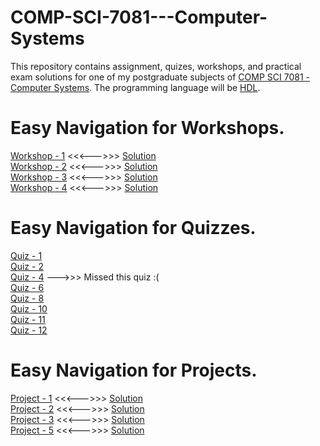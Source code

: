 # COMP-SCI-7081---Computer-Systems  
This repository contains assignment, quizes, workshops, and practical exam solutions for one of my postgraduate subjects of [COMP SCI 7081 - Computer Systems](https://www.adelaide.edu.au/course-outlines/102691/1/sem-2/). The programming language will be [HDL](https://en.wikipedia.org/wiki/Hardware_description_language).  

# Easy Navigation for Workshops.  
[Workshop - 1](https://github.com/Vanditg/COMP-SCI-7081---Computer-Systems/tree/master/Workshop/Workshop%20-%201/problem) <<<--->>> [Solution](https://github.com/Vanditg/COMP-SCI-7081---Computer-Systems/tree/master/Workshop/Workshop%20-%201)  
[Workshop - 2](https://github.com/Vanditg/COMP-SCI-7081---Computer-Systems/tree/master/Workshop/Workshop%20-%202/Problem) <<<--->>> [Solution](https://github.com/Vanditg/COMP-SCI-7081---Computer-Systems/tree/master/Workshop/Workshop%20-%202)    
[Workshop - 3](https://github.com/Vanditg/COMP-SCI-7081---Computer-Systems/tree/master/Workshop/Workshop%20-%203/Problem) <<<--->>> [Solution](https://github.com/Vanditg/COMP-SCI-7081---Computer-Systems/tree/master/Workshop/Workshop%20-%203)  
[Workshop - 4](https://github.com/Vanditg/COMP-SCI-7081---Computer-Systems/tree/master/Workshop/Workshop%20-%204/Problem) <<<--->>> [Solution](https://github.com/Vanditg/COMP-SCI-7081---Computer-Systems/tree/master/Workshop/Workshop%20-%204)  

# Easy Navigation for Quizzes.  
[Quiz - 1](https://github.com/Vanditg/COMP-SCI-7081---Computer-Systems/blob/master/Quiz/Quiz%20-%20Lecture%201.pdf)  
[Quiz - 2](https://github.com/Vanditg/COMP-SCI-7081---Computer-Systems/blob/master/Quiz/Quiz%20-%20Lecture%202.pdf)  
[Quiz - 4](https://github.com/Vanditg/COMP-SCI-7081---Computer-Systems) --->>> Missed this quiz :(  
[Quiz - 6](https://github.com/Vanditg/COMP-SCI-7081---Computer-Systems/blob/master/Quiz/Quiz%20-%20Lecture%206.pdf)  
[Quiz - 8](https://github.com/Vanditg/COMP-SCI-7081---Computer-Systems/blob/master/Quiz/Quiz%20-%20Lecture%208.pdf)  
[Quiz - 10](https://github.com/Vanditg/COMP-SCI-7081---Computer-Systems/blob/master/Quiz/Quiz%20-%20Lecture%2010.pdf)  
[Quiz - 11](https://github.com/Vanditg/COMP-SCI-7081---Computer-Systems/blob/master/Quiz/Quiz%20-%20Lecture%2011.pdf)  
[Quiz - 12](https://github.com/Vanditg/COMP-SCI-7081---Computer-Systems/blob/master/Quiz/Quiz%20-%20Lecture%2012.pdf)  

# Easy Navigation for Projects.  
[Project - 1](https://github.com/Vanditg/COMP-SCI-7081---Computer-Systems/tree/master/Project/Project%20-%201/Problem) <<<--->>> [Solution](https://github.com/Vanditg/COMP-SCI-7081---Computer-Systems/tree/master/Project/Project%20-%201)  
[Project - 2](https://github.com/Vanditg/COMP-SCI-7081---Computer-Systems/tree/master/Project/Project%20-%202/Problem) <<<--->>> [Solution](https://github.com/Vanditg/COMP-SCI-7081---Computer-Systems/tree/master/Project/Project%20-%202)  
[Project - 3](https://github.com/Vanditg/COMP-SCI-7081---Computer-Systems/tree/master/Project/Project%20-%203/Problem) <<<--->>> [Solution](https://github.com/Vanditg/COMP-SCI-7081---Computer-Systems/tree/master/Project/Project%20-%203)  
[Project - 5](https://github.com/Vanditg/COMP-SCI-7081---Computer-Systems/tree/master/Project/project%20-%205/Problem) <<<--->>> [Solution](https://github.com/Vanditg/COMP-SCI-7081---Computer-Systems/tree/master/Project/project%20-%205)  